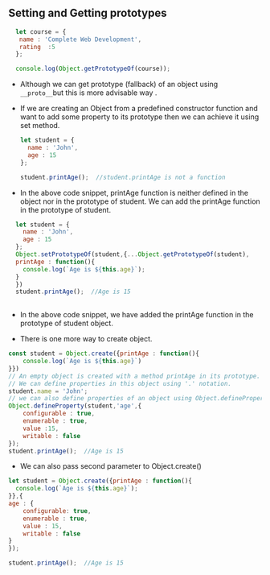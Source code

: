 ## Setting and Getting prototypes
 ```js
   let course = {
    name : 'Complete Web Development',
    rating  :5
   };

   console.log(Object.getPrototypeOf(course));
```
- Although we can get prototype (fallback) of an object using `__proto__`but this is more advisable way .
- If we are creating an Object from a predefined constructor function and want to add some property to its prototype then we can achieve it using set method.

  ```js
  let student = {
    name : 'John',
    age : 15
  };

  student.printAge();  //student.printAge is not a function
  
  ``` 
- In the above code snippet, printAge function is neither defined in the object nor in the prototype of student.
We can add the printAge function in the prototype of student.

```js
  let student = {
    name : 'John',
    age : 15
  };
  Object.setPrototypeOf(student,{...Object.getPrototypeOf(student),
  printAge : function(){
    console.log(`Age is ${this.age}`);
  }
  })
  student.printAge();  //Age is 15
  
  ``` 

- In the above code snippet, we have added the printAge function in the prototype of student object.
  
- There is one more way to create object.
```js
const student = Object.create({printAge : function(){
    console.log(`Age is ${this.age}`)
}})
// An empty object is created with a method printAge in its prototype.
// We can define properties in this object using '.' notation.
student.name = 'John';
// we can also define properties of an object using Object.defineProperty.
Object.defineProperty(student,'age',{
    configurable : true,
    enumerable : true,
    value :15,
    writable : false
});
student.printAge();  //Age is 15
```

- We can also pass second parameter to Object.create()
```js
let student = Object.create({printAge : function(){
  console.log(`Age is ${this.age}`);
}},{
age : {
    configurable: true,
    enumerable : true,
    value : 15,
    writable : false
}
});

student.printAge();  //Age is 15
```

